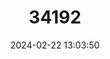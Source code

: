 ---
title: "34192"
category: "Pinus occidentalis"
draft: false
date: 2024-02-22 13:03:50
languages:
  English: ["Hispaniolan Pine", "Hispaniolan Pine"]
  French: ["Bois chandelle", "Bois pin", "Pich pin"]
  Spanish; Castilian: ["Cuaba", "Pino", "Pino cirollo", "Pino de cuaba"]
---